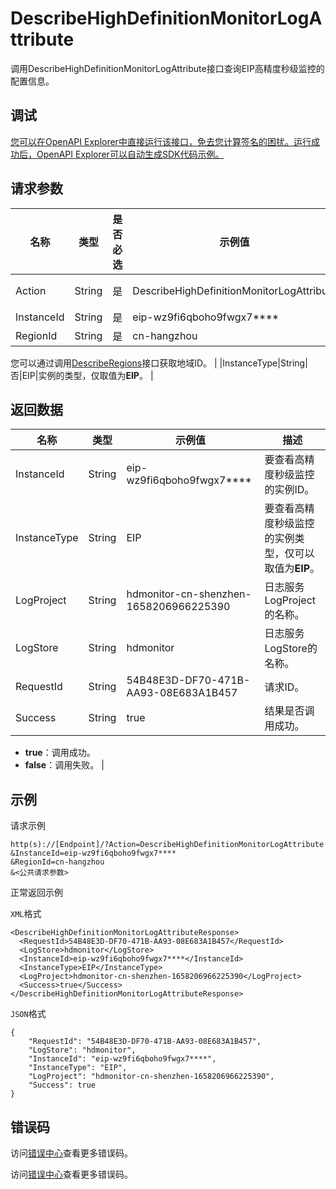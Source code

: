 # DescribeHighDefinitionMonitorLogAttribute

调用DescribeHighDefinitionMonitorLogAttribute接口查询EIP高精度秒级监控的配置信息。

## 调试

[您可以在OpenAPI Explorer中直接运行该接口，免去您计算签名的困扰。运行成功后，OpenAPI Explorer可以自动生成SDK代码示例。](https://api.aliyun.com/#product=Vpc&api=DescribeHighDefinitionMonitorLogAttribute&type=RPC&version=2016-04-28)

## 请求参数

|名称|类型|是否必选|示例值|描述|
|--|--|----|---|--|
|Action|String|是|DescribeHighDefinitionMonitorLogAttribute|要执行的操作，取值：**DescribeHighDefinitionMonitorLogAttribute**。 |
|InstanceId|String|是|eip-wz9fi6qboho9fwgx7\*\*\*\*|查询高精度秒级监控的实例ID。 |
|RegionId|String|是|cn-hangzhou|实例所在的地域ID。

 您可以通过调用[DescribeRegions](~~36063~~)接口获取地域ID。 |
|InstanceType|String|否|EIP|实例的类型，仅取值为**EIP**。 |

## 返回数据

|名称|类型|示例值|描述|
|--|--|---|--|
|InstanceId|String|eip-wz9fi6qboho9fwgx7\*\*\*\*|要查看高精度秒级监控的实例ID。 |
|InstanceType|String|EIP|要查看高精度秒级监控的实例类型，仅可以取值为**EIP**。 |
|LogProject|String|hdmonitor-cn-shenzhen-1658206966225390|日志服务LogProject的名称。 |
|LogStore|String|hdmonitor|日志服务LogStore的名称。 |
|RequestId|String|54B48E3D-DF70-471B-AA93-08E683A1B457|请求ID。 |
|Success|String|true|结果是否调用成功。

 -   **true**：调用成功。
-   **false**：调用失败。 |

## 示例

请求示例

```
http(s)://[Endpoint]/?Action=DescribeHighDefinitionMonitorLogAttribute
&InstanceId=eip-wz9fi6qboho9fwgx7****
&RegionId=cn-hangzhou
&<公共请求参数>
```

正常返回示例

`XML`格式

```
<DescribeHighDefinitionMonitorLogAttributeResponse>
  <RequestId>54B48E3D-DF70-471B-AA93-08E683A1B457</RequestId>
  <LogStore>hdmonitor</LogStore>
  <InstanceId>eip-wz9fi6qboho9fwgx7****</InstanceId>
  <InstanceType>EIP</InstanceType>
  <LogProject>hdmonitor-cn-shenzhen-1658206966225390</LogProject>
  <Success>true</Success>
</DescribeHighDefinitionMonitorLogAttributeResponse>
```

`JSON`格式

```
{
    "RequestId": "54B48E3D-DF70-471B-AA93-08E683A1B457",
    "LogStore": "hdmonitor",
    "InstanceId": "eip-wz9fi6qboho9fwgx7****",
    "InstanceType": "EIP",
    "LogProject": "hdmonitor-cn-shenzhen-1658206966225390",
    "Success": true
}
```

## 错误码

访问[错误中心](https://error-center.aliyun.com/status/product/Vpc)查看更多错误码。

访问[错误中心](https://error-center.alibabacloud.com/status/product/Vpc)查看更多错误码。

